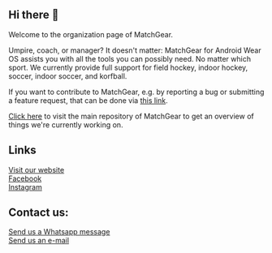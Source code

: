 ## Hi there 👋
Welcome to the organization page of MatchGear.

Umpire, coach, or manager? It doesn't matter: MatchGear for Android Wear OS assists you with all the tools you can possibly need. No matter which sport.
We currently provide full support for field hockey, indoor hockey, soccer, indoor soccer, and korfball.

If you want to contribute to MatchGear, e.g. by reporting a bug or submitting a feature request, that can be done via [this link](https://github.com/Martijn-van-Kekem-Development/MatchGear/issues/new/choose).

[Click here](https://github.com/Martijn-van-Kekem-Development/MatchGear) to visit the main repository of MatchGear to get an overview of things we're currently working on.

## Links
[Visit our website](https://www.matchgear.app)  
[Facebook](https://www.matchgear.app/fb)  
[Instagram](https://www.matchgear.app/insta)  

## Contact us:  
[Send us a Whatsapp message](https://www.matchgear.app/wa)  
[Send us an e-mail](mailto:info@matchgear.app)
